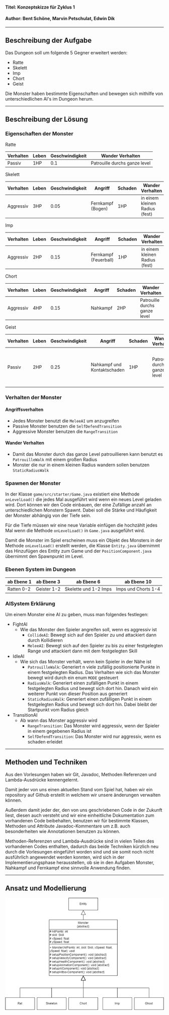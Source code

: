 #### Titel: Konzeptskizze für Zyklus 1

#### Author: Bent Schöne, Marvin Petschulat, Edwin Dik

---
## Beschreibung der Aufgabe

Das Dungeon soll um folgende 5 Gegner erweitert werden:
- Ratte
- Skelett
- Imp
- Chort
- Geist

Die Monster haben bestimmte Eigenschaften und bewegen sich mithilfe von unterschiedlichen AI's
im Dungeon herum.

---

## Beschreibung der Lösung

### Eigenschaften der Monster
Ratte

| Verhalten | Leben | Geschwindigkeit | Wander Verhalten              |
|-----------|-------|-----------------|-------------------------------|
| Passiv    | 1HP   | 0.1             | Patrouille durchs ganze level |

Skelett

| Verhalten | Leben | Geschwindigkeit | Angriff           | Schaden | Wander Verhalten               |
|-----------|-------|-----------------|-------------------|---------|--------------------------------|
| Aggressiv | 3HP   | 0.05            | Fernkampf (Bogen) | 1HP     | in einem kleinen Radius (fest) |


Imp

| Verhalten | Leben | Geschwindigkeit | Angriff                | Schaden | Wander Verhalten               |
|-----------|-------|-----------------|------------------------|---------|--------------------------------|
| Aggressiv | 2HP   | 0.15            | Fernkampf  (Feuerball) | 1HP     | in einem kleinen Radius (fest) |

Chort

| Verhalten | Leben | Geschwindigkeit | Angriff  | Schaden | Wander Verhalten              |
|-----------|-------|-----------------|----------|---------|-------------------------------|
| Aggressiv | 4HP   | 0.15            | Nahkampf | 2HP     | Patrouille durchs ganze level |

Geist


| Verhalten | Leben | Geschwindigkeit | Angriff                     | Schaden | Wander Verhalten              | Besonderheit                                                     |
|-----------|-------|-----------------|-----------------------------|---------|-------------------------------|------------------------------------------------------------------|
| Passiv    | 2HP   | 0.25            | Nahkampf und Kontaktschaden | 1HP     | Patrouille durchs ganze level | Kann durch Wände fliegen und wird unsichtbar außerhalb vom Level |


### Verhalten der Monster
#### Angriffsverhalten
- Jedes Monster benutzt die `MeleeAI` um anzugreifen
- Passive Monster benutzen die `SelfDefendTransition`
- Aggressive Monster benutzen die `RangeTransition`
#### Wander Verhalten
- Damit das Monster durch das ganze Level patrouillieren kann benutzt es `PatrouilleWalk` mit einem großen Radius
- Monster die nur in einem kleinen Radius wandern sollen benutzen `StaticRadiusWalk`


### Spawnen der Monster

In der Klasse `game/src/starter/Game.java` existiert eine Methode `onLevelLoad()`
die jedes Mal ausgeführt wird wenn ein neues Level geladen wird. Dort können wir den Code einbauen, der
eine Zufällige anzahl an unterschiedlichen Monstern Spawnt. Dabei soll die Stärke und Häufigkeit der Monster
abhängig von der Tiefe sein.

Für die Tiefe müssen wir eine neue Variable einfügen die hochzählt jedes Mal wenn die Methode `onLevelLoad()`
in `Game.java` ausgeführt wird.

Damit die Monster im Spiel erscheinen muss ein Objekt des Monsters in der Methode `onLevelLoad()` erstellt werden,
die Klasse `Entity.java` übernimmt das Hinzufügen des Entity zum Game und der `PositionComponent.java` übernimmt
den Spawnpunkt im Level.

### Ebenen System im Dungeon
| ab Ebene 1 | ab Ebene 3  | ab Ebene 6            | ab Ebene 10         |
|------------|-------------|-----------------------|---------------------|
| Ratten 0-2 | Geister 1-2 | Skelette und 1-2 Imps | Imps und Chorts 1-4 |


### AISystem Erklärung
Um einem Monster eine AI zu geben, muss man folgendes festlegen:
- FightAI
    - Wie das Monster den Spieler angreifen soll, wenn es aggressiv ist
        - `CollideAI`: Bewegt sich auf den Spieler zu und attackiert dann durch Kollidieren
        - `MeleeAI`: Bewegt sich auf den Spieler zu bis zu einer festgelegten Range und attackiert dann
          mit dem festgelegten Skill
- IdleAI
    - Wie sich das Monster verhält, wenn kein Spieler in der Nähe ist
        - `PatrouilleWalk`: Generiert n viele zufällig positionierte Punkte in einem festgelegten Radius.
          Das Verhalten wie sich das Monster bewegt wird durch ein enum `MODE` gesteuert
        - `RadiusWalk`: Generiert einen zufälligen Punkt in einem festgelegten Radius und bewegt sich dort hin.
          Danach wird ein weiterer Punkt von dieser Position aus generiert
        - `StaticRadiusWalk`: Generiert einen zufälligen Punkt in einem festgelegten Radius und bewegt sich dort hin.
          Dabei bleibt der Startpunkt vom Radius gleich
- TransitionAI
    - Ab wann das Monster aggressiv wird
        - `RangeTransition`: Das Monster wird aggressiv, wenn der Spieler in einem gegebenen Radius ist
        - `SelfDefendTransition`: Das Monster wird nur aggressiv, wenn es schaden erleidet


---


## Methoden und Techniken

Aus den Vorlesungen haben wir Git, Javadoc, Methoden Referenzen und Lambda-Ausdrücke kennengelernt.

Damit jeder von uns einen aktuellen Stand vom Spiel hat, haben wir ein repository auf
Github erstellt in welchem wir unsere änderungen verwalten können.

Außerdem damit jeder der, den von uns geschriebenen Code in der Zukunft liest, diesen auch versteht
und wir eine einheitliche Dokumentation zum vorhandenen Code beibehalten, benutzen wir für bestimmte Klassen,
Methoden und Attribute Javadoc-Kommentare um z.B. auch besonderheiten wie Annotationen benutzen zu können.

Methoden-Referenzen und Lambda-Ausdrücke sind in vielen Teilen des vorhandenen Codes enthalten, dadurch das beide
Techniken kürzlich neu durch die Vorlesungen eingeführt worden sind und sie somit noch nicht ausführlich angewendet
werden konnten, wird sich in der Implementierungsphase herausstellen, ob sie in den Aufgaben Monster, Nahkampf und Fernkampf
eine sinnvolle Anwendung finden.

---

## Ansatz und Modellierung

![Monster UML](MonsterUML.png)
